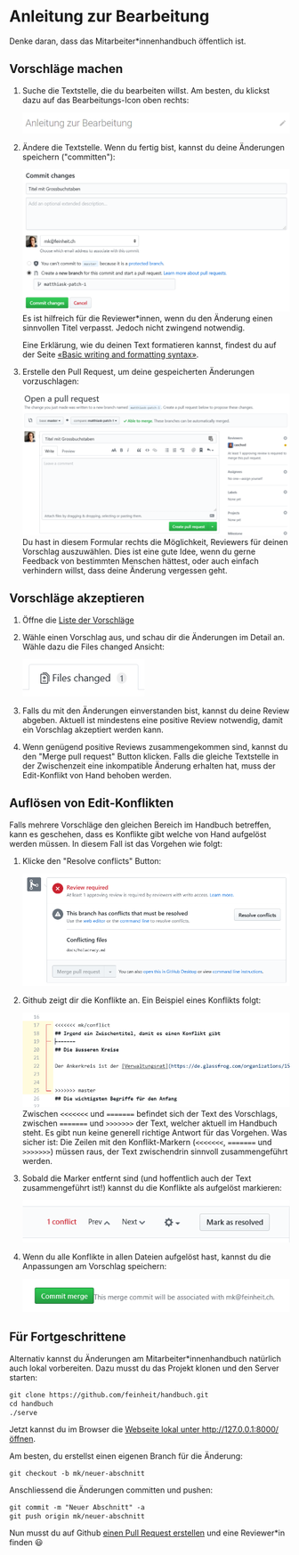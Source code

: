 # Anleitung zur Bearbeitung

Denke daran, dass das Mitarbeiter*innenhandbuch öffentlich ist.

## Vorschläge machen

1. Suche die Textstelle, die du bearbeiten willst. Am besten, du klickst dazu auf das Bearbeitungs-Icon oben rechts:

    ![](images/anleitung/01-edit.png)

2. Ändere die Textstelle. Wenn du fertig bist, kannst du deine Änderungen speichern ("committen"):

    ![](images/anleitung/02-commit.png)
    Es ist hilfreich für die Reviewer*innen, wenn du den Änderung einen sinnvollen Titel verpasst. Jedoch nicht zwingend notwendig.
    
    Eine Erklärung, wie du deinen Text formatieren kannst, findest du auf der Seite [«Basic writing and formatting syntax»](https://help.github.com/en/github/writing-on-github/basic-writing-and-formatting-syntax).

3. Erstelle den Pull Request, um deine gespeicherten Änderungen vorzuschlagen:

    ![](images/anleitung/03-pull-request.png)
    Du hast in diesem Formular rechts die Möglichkeit, Reviewers für deinen Vorschlag auszuwählen. Dies ist eine gute Idee, wenn du gerne Feedback von bestimmten Menschen hättest, oder auch einfach verhindern willst, dass deine Änderung vergessen geht.


## Vorschläge akzeptieren

1. Öffne die [Liste der Vorschläge](https://github.com/feinheit/handbuch/pulls)

2. Wähle einen Vorschlag aus, und schau dir die Änderungen im Detail an. Wähle dazu die Files changed Ansicht:

    ![](images/anleitung/11-diff.png)

3. Falls du mit den Änderungen einverstanden bist, kannst du deine Review abgeben. Aktuell ist mindestens eine positive Review notwendig, damit ein Vorschlag akzeptiert werden kann.

4. Wenn genügend positive Reviews zusammengekommen sind, kannst du den "Merge pull request" Button klicken. Falls die gleiche Textstelle in der Zwischenzeit eine inkompatible Änderung erhalten hat, muss der Edit-Konflikt von Hand behoben werden.


## Auflösen von Edit-Konflikten

Falls mehrere Vorschläge den gleichen Bereich im Handbuch betreffen, kann es geschehen, dass es Konflikte gibt welche von Hand aufgelöst werden müssen. In diesem Fall ist das Vorgehen wie folgt:

1. Klicke den "Resolve conflicts" Button:

    ![](images/anleitung/21-resolve-button.png)

2. Github zeigt dir die Konflikte an. Ein Beispiel eines Konflikts folgt:

    ![](images/anleitung/22-example-conflict.png)
   Zwischen ``<<<<<<<`` und ``=======`` befindet sich der Text des Vorschlags, zwischen ``=======`` und ``>>>>>>>`` der Text, welcher aktuell im Handbuch steht. Es gibt nun keine generell richtige Antwort für das Vorgehen. Was sicher ist: Die Zeilen mit den Konflikt-Markern (``<<<<<<<``, ``=======``  und ``>>>>>>>``) müssen raus, der Text zwischendrin sinnvoll zusammengeführt werden.

3. Sobald die Marker entfernt sind (und hoffentlich auch der Text zusammengeführt ist!) kannst du die Konflikte als aufgelöst markieren:

    ![](images/anleitung/23-resolved.png)

4. Wenn du alle Konflikte in allen Dateien aufgelöst hast, kannst du die Anpassungen am Vorschlag speichern:

    ![](images/anleitung/24-commit.png)


## Für Fortgeschrittene

Alternativ kannst du Änderungen am Mitarbeiter*innenhandbuch natürlich auch lokal vorbereiten. Dazu musst du das Projekt klonen und den Server starten:

    git clone https://github.com/feinheit/handbuch.git
    cd handbuch
    ./serve

Jetzt kannst du im Browser die [Webseite lokal unter http://127.0.0.1:8000/ öffnen](http://127.0.0.1:8000/).

Am besten, du erstellst einen eigenen Branch für die Änderung:

    git checkout -b mk/neuer-abschnitt

Anschliessend die Änderungen committen und pushen:

    git commit -m "Neuer Abschnitt" -a
    git push origin mk/neuer-abschnitt

Nun musst du auf Github [einen Pull Request erstellen](https://github.com/feinheit/handbuch/compare) und eine Reviewer*in finden 😃
